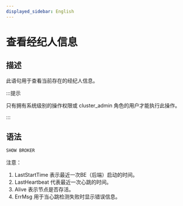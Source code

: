 ```yaml
---
displayed_sidebar: English
---
```


# 查看经纪人信息

## 描述

此语句用于查看当前存在的经纪人信息。

:::提示

只有拥有系统级别的操作权限或 cluster_admin 角色的用户才能执行此操作。

:::

## 语法

```sql
SHOW BROKER
```

注意：

1. LastStartTime 表示最近一次BE（后端）启动的时间。
2. LastHeartbeat 代表最近一次心跳的时间。
3. Alive 表示节点是否存活。
4. ErrMsg 用于当心跳检测失败时显示错误信息。
